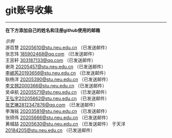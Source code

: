 # git账号收集
***
**在下方添加自己的姓名和注册github使用的邮箱**

*示例*   
游百慧 20205610@stu.neu.edu.cn  （已发送邮件）  
张志玮 185902468@qq.com  （已发送邮件）  
王茁轩 303187133@qq.com  （已发送邮件）  
谢尧 20205457@stu.neu.edu.cn  （已发送邮件）  
李岷芮20193656@stu.neu.edu.cn  （已发送邮件）  
耿杨洋 20205390@stu.neu.edu.cn  （已发送邮件）  
李文翘2000366@stu.neu.edu.cn  （已发送邮件）  
吴卓航 20205571@stu.neu.edu.cn  （已发送邮件）  
王弘宇20205662@stu.neu.edu.cn  （已发送邮件）  
张艺琳2812347876@qq.com  （已发送邮件）  
李海铭 20203581@stu.neu.edu.cn  （已发送邮件）  
张颀伟 20205666@stu.neu.edu.cn  （已发送邮件）  
黄城喆 20205630@stu.neu.edu.cn  （已发送邮件）
于天洋 20184205@stu.neu.edu.cn  （已发送邮件）
